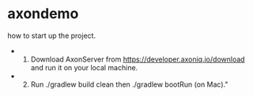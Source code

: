 # axondemo

how to start up the project.

- 1. Download AxonServer from https://developer.axoniq.io/download and run it on your local machine.
- 2. Run ./gradlew build clean then ./gradlew bootRun (on Mac)."

